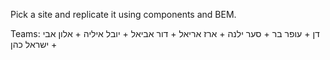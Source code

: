 Pick a site and replicate it using components and BEM.

Teams:
דן + עופר
בר + סער
ילנה + ארז
אריאל + דור
אביאל + יובל
איליה + אלון
אבי + ישראל כהן
